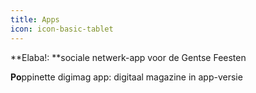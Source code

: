 ```yaml
---
title: Apps
icon: icon-basic-tablet
---
```


**Elaba!: **sociale netwerk-app voor de Gentse Feesten 

**Po**ppinette digimag app: digitaal magazine in app-versie